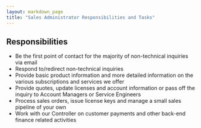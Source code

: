 ```yaml
---
layout: markdown_page
title: "Sales Administrator Responsibilities and Tasks"
---
```


## Responsibilities

* Be the first point of contact for the majority of non-technical inquiries via email
* Respond to/redirect non-technical inquiries
* Provide basic product information and more detailed information on the various subscriptions and services we offer
* Provide quotes, update licenses and account information or pass off the inquiry to Account Managers or Service Engineers
* Process sales orders, issue license keys and manage a small sales pipeline of your own
* Work with our Controller on customer payments and other back-end finance related activities